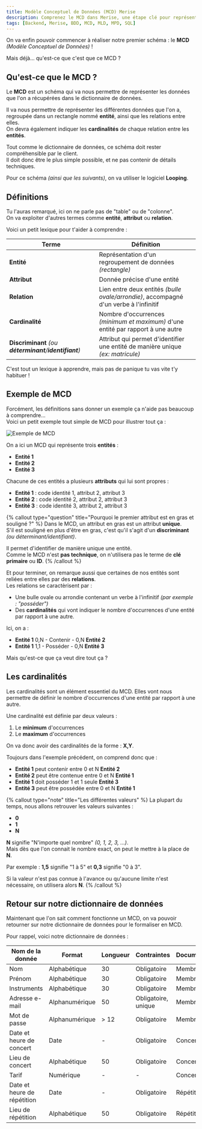 ```yaml
---
title: Modèle Conceptuel de Données (MCD) Merise
description: Comprenez le MCD dans Merise, une étape clé pour représenter les données de manière abstraite et cohérente.
tags: [Backend, Merise, BDD, MCD, MLD, MPD, SQL]
---
```


On va enfin pouvoir commencer à réaliser notre premier schéma : le **MCD** _(Modèle Conceptuel de Données)_ !

Mais déjà... qu'est-ce que c'est que ce MCD ?

## Qu'est-ce que le MCD ?

Le **MCD** est un schéma qui va nous permettre de représenter les données que l'on a récupérées dans le dictionnaire de données.

Il va nous permettre de représenter les différentes données que l'on a, regroupée dans un rectangle nommé **entité**, ainsi que les relations entre elles.  
On devra également indiquer les **cardinalités** de chaque relation entre les **entités**.

Tout comme le dictionnaire de données, ce schéma doit rester compréhensible par le client.  
Il doit donc être le plus simple possible, et ne pas contenir de détails techniques.

Pour ce schéma _(ainsi que les suivants)_, on va utiliser le logiciel **Looping**.

## Définitions

Tu l'auras remarqué, ici on ne parle pas de "table" ou de "colonne".  
On va exploiter d'autres termes comme **entité**, **attribut** ou **relation**.

Voici un petit lexique pour t'aider à comprendre :

| Terme                                                   | Définition                                                                            |
| ------------------------------------------------------- | ------------------------------------------------------------------------------------- |
| **Entité**                                              | Représentation d'un regroupement de données _(rectangle)_                             |
| **Attribut**                                            | Donnée précise d'une entité                                                           |
| **Relation**                                            | Lien entre deux entités _(bulle ovale/arrondie)_, accompagné d'un verbe à l'infinitif |
| **Cardinalité**                                         | Nombre d'occurrences _(minimum et maximum)_ d'une entité par rapport à une autre      |
| **Discriminant** _(ou **déterminant**/**identifiant**)_ | Attribut qui permet d'identifier une entité de manière unique _(ex: matricule)_       |

C'est tout un lexique à apprendre, mais pas de panique tu vas vite t'y habituer !

## Exemple de MCD

Forcément, les définitions sans donner un exemple ça n'aide pas beaucoup à comprendre...  
Voici un petit exemple tout simple de MCD pour illustrer tout ça :

![Exemple de MCD](/merise/mcd-basic.webp)

On a ici un MCD qui représente trois **entités** :

- **Entité 1**
- **Entité 2**
- **Entité 3**

Chacune de ces entités a plusieurs **attributs** qui lui sont propres :

- **Entité 1** : code identité 1, attribut 2, attribut 3
- **Entité 2** : code identité 2, attribut 2, attribut 3
- **Entité 3** : code identité 3, attribut 2, attribut 3

{% callout type="question" title="Pourquoi le premier attribut est en gras et souligné ?" %}
Dans le MCD, un attribut en gras est un attribut **unique**.  
S'il est souligné en plus d'être en gras, c'est qu'il s'agit d'un **discriminant** _(ou déterminant/identifiant)_.

Il permet d'identifier de manière unique une entité.  
Comme le MCD n'est **pas technique**, on n'utilisera pas le terme de **clé primaire** ou **ID**.
{% /callout %}

Et pour terminer, on remarque aussi que certaines de nos entités sont reliées entre elles par des **relations**.  
Les relations se caractèrisent par :

- Une bulle ovale ou arrondie contenant un verbe à l'infinitif _(par exemple : "posséder")_
- Des **cardinalités** qui vont indiquer le nombre d'occurrences d'une entité par rapport à une autre.

Ici, on a :

- **Entité 1** 0,N - Contenir - 0,N **Entité 2**
- **Entité 1** 1,1 - Posséder - 0,N **Entité 3**

Mais qu'est-ce que ça veut dire tout ça ?

## Les cardinalités

Les cardinalités sont un élément essentiel du MCD.
Elles vont nous permettre de définir le nombre d'occurrences d'une entité par rapport à une autre.

Une cardinalité est définie par deux valeurs :

1. Le **minimum** d'occurrences
2. Le **maximum** d'occurrences

On va donc avoir des cardinalités de la forme : **X,Y**.

Toujours dans l'exemple précédent, on comprend donc que :

- **Entité 1** peut contenir entre 0 et N **Entité 2**
- **Entité 2** peut être contenue entre 0 et N **Entité 1**
- **Entité 1** doit posséder 1 et 1 seule **Entité 3**
- **Entité 3** peut être possédée entre 0 et N **Entité 1**

{% callout type="note" title="Les différentes valeurs" %}
La plupart du temps, nous allons retrouver les valeurs suivantes :

- **0**
- **1**
- **N**

**N** signifie "N'importe quel nombre" _(0, 1, 2, 3, ...)_.  
Mais dès que l'on connait le nombre exact, on peut le mettre à la place de **N**.

Par exemple : **1,5** signifie "1 à 5" et **0,3** signifie "0 à 3".

Si la valeur n'est pas connue à l'avance ou qu'aucune limite n'est nécessaire, on utilisera alors **N**.
{% /callout %}

## Retour sur notre dictionnaire de données

Maintenant que l'on sait comment fonctionne un MCD, on va pouvoir retourner sur notre dictionnaire de données pour le formaliser en MCD.

Pour rappel, voici notre dictionnaire de données :

| Nom de la donnée            | Format         | Longueur | Contraintes         | Document   |
| --------------------------- | -------------- | -------- | ------------------- | ---------- |
| Nom                         | Alphabétique   | 30       | Obligatoire         | Membre     |
| Prénom                      | Alphabétique   | 30       | Obligatoire         | Membre     |
| Instruments                 | Alphabétique   | 30       | Obligatoire         | Membre     |
| Adresse e-mail              | Alphanumérique | 50       | Obligatoire, unique | Membre     |
| Mot de passe                | Alphanumérique | > 12     | Obligatoire         | Membre     |
| Date et heure de concert    | Date           | -        | Obligatoire         | Concert    |
| Lieu de concert             | Alphabétique   | 50       | Obligatoire         | Concert    |
| Tarif                       | Numérique      | -        | -                   | Concert    |
| Date et heure de répétition | Date           | -        | Obligatoire         | Répétition |
| Lieu de répétition          | Alphabétique   | 50       | Obligatoire         | Répétition |
